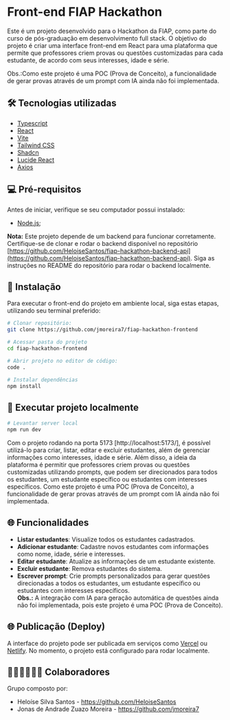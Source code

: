 # Front-end FIAP Hackathon

Este é um projeto desenvolvido para o Hackathon da FIAP, como parte do curso de pós-graduação em desenvolvimento full stack. O objetivo do projeto é criar uma interface front-end em React para uma plataforma que permite que professores criem provas ou questões customizadas para cada estudante, de acordo com seus interesses, idade e série.

Obs.:Como este projeto é uma POC (Prova de Conceito), a funcionalidade de gerar provas através de um prompt com IA ainda não foi implementada.

## 🛠️ Tecnologias utilizadas

- [Typescript](https://www.typescriptlang.org/)
- [React](https://react.dev/)
- [Vite](https://vitejs.dev/)
- [Tailwind CSS](https://tailwindcss.com/)
- [Shadcn](https://ui.shadcn.com/)
- [Lucide React](https://lucide.dev/)
- [Axios](https://axios-http.com/)

## 💻 Pré-requisitos

Antes de iniciar, verifique se seu computador possui instalado:

- [Node.js](https://nodejs.org/pt);

**Nota:** Este projeto depende de um backend para funcionar corretamente. Certifique-se de clonar e rodar o backend disponível no repositório [https://github.com/HeloiseSantos/fiap-hackathon-backend-api](https://github.com/HeloiseSantos/fiap-hackathon-backend-api). Siga as instruções no README do repositório para rodar o backend localmente.

## 🔧 Instalação

Para executar o front-end do projeto em ambiente local, siga estas etapas, utilizando seu terminal preferido:

```bash
# Clonar repositório:
git clone https://github.com/jmoreira7/fiap-hackathon-frontend

# Acessar pasta do projeto
cd fiap-hackathon-frontend

# Abrir projeto no editor de código:
code .

# Instalar dependências
npm install
```

## 🚀 Executar projeto localmente

```bash
# Levantar server local
npm run dev
```

Com o projeto rodando na porta 5173 [http://localhost:5173/], é possível utilizá-lo para criar, listar, editar e excluir estudantes, além de gerenciar informações como interesses, idade e série. Além disso, a ideia da plataforma é permitir que professores criem provas ou questões customizadas utilizando prompts, que podem ser direcionados para todos os estudantes, um estudante específico ou estudantes com interesses específicos. Como este projeto é uma POC (Prova de Conceito), a funcionalidade de gerar provas através de um prompt com IA ainda não foi implementada.

## 🌐 Funcionalidades

- **Listar estudantes**: Visualize todos os estudantes cadastrados.
- **Adicionar estudante**: Cadastre novos estudantes com informações como nome, idade, série e interesses.
- **Editar estudante**: Atualize as informações de um estudante existente.
- **Excluir estudante**: Remova estudantes do sistema.
- **Escrever prompt**: Crie prompts personalizados para gerar questões direcionadas a todos os estudantes, um estudante específico ou estudantes com interesses específicos.  
  **Obs.:** A integração com IA para geração automática de questões ainda não foi implementada, pois este projeto é uma POC (Prova de Conceito).

## 🌐 Publicação (Deploy)

A interface do projeto pode ser publicada em serviços como [Vercel](https://vercel.com/) ou [Netlify](https://www.netlify.com/). No momento, o projeto está configurado para rodar localmente.

## 🧑🏻‍💻👩🏻‍💻 Colaboradores

Grupo composto por:

- Heloíse Silva Santos - https://github.com/HeloiseSantos
- Jonas de Andrade Zuazo Moreira - https://github.com/jmoreira7